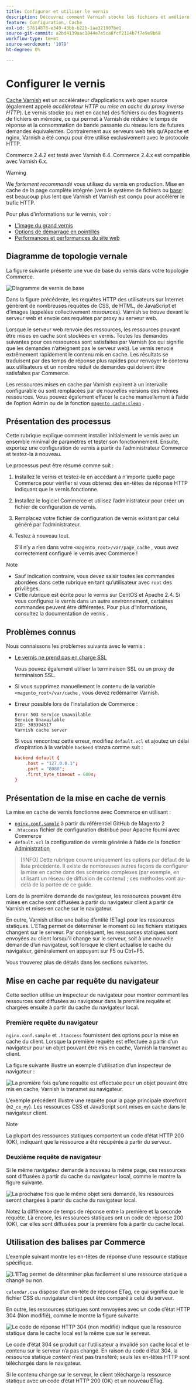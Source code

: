 ```yaml
---
title: Configurer et utiliser le vernis
description: Découvrez comment Varnish stocke les fichiers et améliore le trafic HTTP.
feature: Configuration, Cache
exl-id: 57614878-e349-43bb-b22b-1aa321907be1
source-git-commit: a2bd4139aac1044e7e5ca8fcf2114b7f7e9e9b68
workflow-type: tm+mt
source-wordcount: '1079'
ht-degree: 0%

---
```


# Configurer le vernis

[Cache Varnish] est un accélérateur d’applications web open source (également appelé _accélérateur HTTP_ ou _mise en cache du proxy inverse HTTP_). Le vernis stocke (ou met en cache) des fichiers ou des fragments de fichiers en mémoire, ce qui permet à Varnish de réduire le temps de réponse et la consommation de bande passante du réseau lors de futures demandes équivalentes. Contrairement aux serveurs web tels qu&#39;Apache et nginx, Varnish a été conçu pour être utilisé exclusivement avec le protocole HTTP.

Commerce 2.4.2 est testé avec Varnish 6.4. Commerce 2.4.x est compatible avec Varnish 6.x.

>[!WARNING]
>
>We _fortement recommandé_ vous utilisez du vernis en production. Mise en cache de la page complète intégrée (vers le système de fichiers ou [base]: est beaucoup plus lent que Varnish et Varnish est conçu pour accélérer le trafic HTTP.

Pour plus d’informations sur le vernis, voir :

- [L&#39;image du grand vernis]
- [Options de démarrage en pointillés]
- [Performances et performances du site web]

## Diagramme de topologie vernale

La figure suivante présente une vue de base du vernis dans votre topologie Commerce.

![Diagramme de vernis de base](../../assets/configuration/varnish-basic.png)

Dans la figure précédente, les requêtes HTTP des utilisateurs sur Internet génèrent de nombreuses requêtes de CSS, de HTML, de JavaScript et d’images (appelées collectivement _ressources_). Varnish se trouve devant le serveur web et envoie ces requêtes par proxy au serveur web.

Lorsque le serveur web renvoie des ressources, les ressources pouvant être mises en cache sont stockées en vernis. Toutes les demandes suivantes pour ces ressources sont satisfaites par Varnish (ce qui signifie que les demandes n’atteignent pas le serveur web). Le vernis renvoie extrêmement rapidement le contenu mis en cache. Les résultats se traduisent par des temps de réponse plus rapides pour renvoyer le contenu aux utilisateurs et un nombre réduit de demandes qui doivent être satisfaites par Commerce.

Les ressources mises en cache par Varnish expirent à un intervalle configurable ou sont remplacées par de nouvelles versions des mêmes ressources. Vous pouvez également effacer le cache manuellement à l’aide de l’option Admin ou de la fonction [`magento cache:clean`](../cli/manage-cache.md#clean-and-flush-cache-types) .

## Présentation des processus

Cette rubrique explique comment installer initialement le vernis avec un ensemble minimal de paramètres et tester son fonctionnement. Ensuite, exportez une configuration de vernis à partir de l’administrateur Commerce et testez-la à nouveau.

Le processus peut être résumé comme suit :

1. Installez le vernis et testez-le en accédant à n’importe quelle page Commerce pour vérifier si vous obtenez des en-têtes de réponse HTTP indiquant que le vernis fonctionne.
1. Installez le logiciel Commerce et utilisez l’administrateur pour créer un fichier de configuration de vernis.
1. Remplacez votre fichier de configuration de vernis existant par celui généré par l’administrateur.
1. Testez à nouveau tout.

   S’il n’y a rien dans votre `<magento_root>/var/page_cache` , vous avez correctement configuré le vernis avec Commerce !

>[!NOTE]
- Sauf indication contraire, vous devez saisir toutes les commandes abordées dans cette rubrique en tant qu’utilisateur avec `root` des privilèges.
- Cette rubrique est écrite pour le vernis sur CentOS et Apache 2.4. Si vous configurez le vernis dans un autre environnement, certaines commandes peuvent être différentes. Pour plus d’informations, consultez la documentation de vernis .


## Problèmes connus

Nous connaissons les problèmes suivants avec le vernis :

- [Le vernis ne prend pas en charge SSL]

   Vous pouvez également utiliser la terminaison SSL ou un proxy de terminaison SSL.

- Si vous supprimez manuellement le contenu de la variable `<magento_root>/var/cache` , vous devez redémarrer Varnish.

- Erreur possible lors de l’installation de Commerce :

   ```terminal
   Error 503 Service Unavailable
   Service Unavailable
   XID: 303394517
   Varnish cache server
   ```

   Si vous rencontrez cette erreur, modifiez `default.vcl` et ajoutez un délai d’expiration à la variable `backend` stanza comme suit :

   ```conf
   backend default {
       .host = "127.0.0.1";
       .port = "8080";
       .first_byte_timeout = 600s;
   }
   ```

## Présentation de la mise en cache de vernis

La mise en cache de vernis fonctionne avec Commerce en utilisant :

- [`nginx.conf.sample`](https://github.com/magento/magento2/blob/2.4/nginx.conf.sample) à partir du référentiel GitHub de Magento 2
- `.htaccess` fichier de configuration distribué pour Apache fourni avec Commerce
- `default.vcl` la configuration de vernis générée à l’aide de la fonction [Administration](../cache/configure-varnish-commerce.md)

>[!INFO]
Cette rubrique couvre uniquement les options par défaut de la liste précédente. Il existe de nombreuses autres façons de configurer la mise en cache dans des scénarios complexes (par exemple, en utilisant un réseau de diffusion de contenu) ; ces méthodes vont au-delà de la portée de ce guide.

Lors de la première demande de navigateur, les ressources pouvant être mises en cache sont diffusées à partir du navigateur client à partir de Varnish et mises en cache sur le navigateur.

En outre, Varnish utilise une balise d’entité (ETag) pour les ressources statiques. L’ETag permet de déterminer le moment où les fichiers statiques changent sur le serveur. Par conséquent, les ressources statiques sont envoyées au client lorsqu’il change sur le serveur, soit à une nouvelle demande d’un navigateur, soit lorsque le client actualise le cache du navigateur, généralement en appuyant sur F5 ou Ctrl+F5.

Vous trouverez plus de détails dans les sections suivantes.

## Mise en cache par requête du navigateur

Cette section utilise un inspecteur de navigateur pour montrer comment les ressources sont diffusées au navigateur dans la première requête et chargées ensuite à partir du cache du navigateur local.

### Première requête du navigateur

`nginx.conf.sample` et `.htaccess` fournissent des options pour la mise en cache du client. Lorsque la première requête est effectuée à partir d’un navigateur pour un objet pouvant être mis en cache, Varnish la transmet au client.

La figure suivante illustre un exemple d’utilisation d’un inspecteur de navigateur :

![La première fois qu’une requête est effectuée pour un objet pouvant être mis en cache, Varnish la transmet au navigateur.](../../assets/configuration/varnish-apache-first-visit.png)

L’exemple précédent illustre une requête pour la page principale storefront (`m2_ce_my`). Les ressources CSS et JavaScript sont mises en cache dans le navigateur client.

>[!NOTE]
La plupart des ressources statiques comportent un code d’état HTTP 200 (OK), indiquant que la ressource a été récupérée à partir du serveur.

### Deuxième requête de navigateur

Si le même navigateur demande à nouveau la même page, ces ressources sont diffusées à partir du cache du navigateur local, comme le montre la figure suivante.

![La prochaine fois que le même objet sera demandé, les ressources seront chargées à partir du cache du navigateur local.](../../assets/configuration/varnish-apache-second-visit.png)

Notez la différence de temps de réponse entre la première et la seconde requête. Là encore, les ressources statiques ont un code de réponse 200 (OK), car elles sont diffusées pour la première fois à partir du cache local.

## Utilisation des balises par Commerce

L’exemple suivant montre les en-têtes de réponse d’une ressource statique spécifique.

![L’ETag permet de déterminer plus facilement si une ressource statique a changé ou non.](../../assets/configuration/varnish-etag.png)

`calendar.css` dispose d’un en-tête de réponse ETag, ce qui signifie que le fichier CSS du navigateur client peut être comparé à celui du serveur.

En outre, les ressources statiques sont renvoyées avec un code d’état HTTP 304 (Non modifié), comme le montre la figure suivante.

![Le code de réponse HTTP 304 (non modifié) indique que la ressource statique dans le cache local est la même que sur le serveur.](../../assets/configuration/varnish-304.png)

Le code d’état 304 se produit car l’utilisateur a invalidé son cache local et le contenu sur le serveur n’a pas changé. En raison du code d’état 304, la ressource statique _content_ n’est pas transféré; seuls les en-têtes HTTP sont téléchargés dans le navigateur.

Si le contenu change sur le serveur, le client télécharge la ressource statique avec un code d’état HTTP 200 (OK) et un nouveau ETag.

<!-- Link Definitions -->

[base]: https://developer.adobe.com/commerce/php/development/cache/partial/database-caching/
[L&#39;image du grand vernis]: https://www.varnish-cache.org/docs/trunk/users-guide/intro.html
[Cache Varnish]: https://varnish-cache.org
[Options de démarrage en pointillés]: https://www.varnish-cache.org/docs/trunk/reference/varnishd.html#ref-varnishd-options
[Performances et performances du site web]: https://www.varnish-cache.org/docs/trunk/users-guide/performance.html#users-performance
[Le vernis ne prend pas en charge SSL]: https://www.varnish-cache.org/docs/3.0/phk/ssl.html
